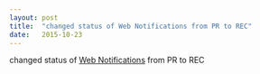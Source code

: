 ```yaml
---
layout: post
title:  "changed status of Web Notifications from PR to REC"
date:   2015-10-23
---
```


changed status of <a href="http://www.w3.org/TR/notifications/">Web Notifications</a> from PR to REC

